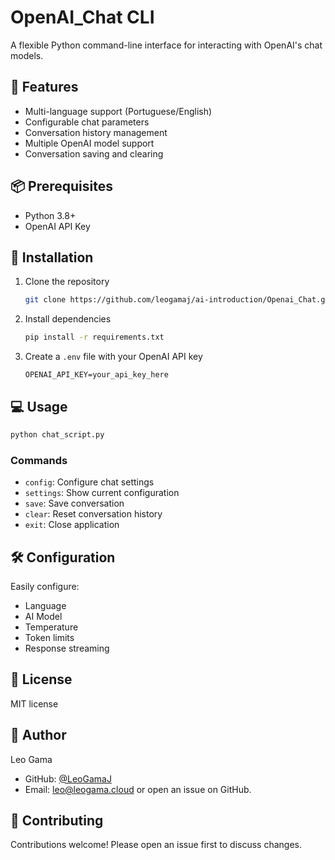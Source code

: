 # OpenAI_Chat CLI

A flexible Python command-line interface for interacting with OpenAI's chat models.

## 🚀 Features

- Multi-language support (Portuguese/English)
- Configurable chat parameters
- Conversation history management
- Multiple OpenAI model support
- Conversation saving and clearing

## 📦 Prerequisites

- Python 3.8+
- OpenAI API Key

## 🔧 Installation

1. Clone the repository
   ```bash
   git clone https://github.com/leogamaj/ai-introduction/Openai_Chat.git
   ```

2. Install dependencies
   ```bash
   pip install -r requirements.txt
   ```

3. Create a `.env` file with your OpenAI API key
   ```
   OPENAI_API_KEY=your_api_key_here
   ```

## 💻 Usage

```bash
python chat_script.py
```

### Commands
- `config`: Configure chat settings
- `settings`: Show current configuration
- `save`: Save conversation
- `clear`: Reset conversation history
- `exit`: Close application

## 🛠️ Configuration

Easily configure:
- Language
- AI Model
- Temperature
- Token limits
- Response streaming

## 📜 License
MIT license


## 👤 Author

Leo Gama
- GitHub: [@LeoGamaJ](https://github.com/LeoGamaJ)
- Email: leo@leogama.cloud or open an issue on GitHub.


## 🤝 Contributing

Contributions welcome! Please open an issue first to discuss changes.
